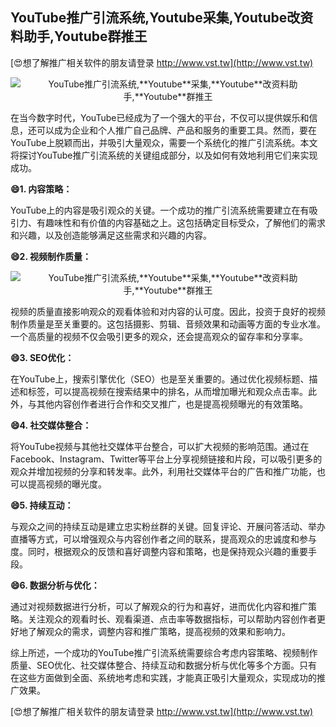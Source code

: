 ## **YouTube推广引流系统,**Youtube**采集,**Youtube**改资料助手,**Youtube**群推王**

[😍想了解推广相关软件的朋友请登录 http://www.vst.tw](http://www.vst.tw)

 <center><img src="https://vst.tw/MP4/tuiguang/png/3.png" alt="YouTube推广引流系统,**Youtube**采集,**Youtube**改资料助手,**Youtube**群推王"></center>

在当今数字时代，YouTube已经成为了一个强大的平台，不仅可以提供娱乐和信息，还可以成为企业和个人推广自己品牌、产品和服务的重要工具。然而，要在YouTube上脱颖而出，并吸引大量观众，需要一个系统化的推广引流系统。本文将探讨YouTube推广引流系统的关键组成部分，以及如何有效地利用它们来实现成功。

**😄1. 内容策略：**

YouTube上的内容是吸引观众的关键。一个成功的推广引流系统需要建立在有吸引力、有趣味性和有价值的内容基础之上。这包括确定目标受众，了解他们的需求和兴趣，以及创造能够满足这些需求和兴趣的内容。

**😄2. 视频制作质量：**

 <center><img src="https://vst.tw/MP4/tuiguang/png/5.png" alt="YouTube推广引流系统,**Youtube**采集,**Youtube**改资料助手,**Youtube**群推王"></center>

视频的质量直接影响观众的观看体验和对内容的认可度。因此，投资于良好的视频制作质量是至关重要的。这包括摄影、剪辑、音频效果和动画等方面的专业水准。一个高质量的视频不仅会吸引更多的观众，还会提高观众的留存率和分享率。

**😄3. SEO优化：**

在YouTube上，搜索引擎优化（SEO）也是至关重要的。通过优化视频标题、描述和标签，可以提高视频在搜索结果中的排名，从而增加曝光和观众点击率。此外，与其他内容创作者进行合作和交叉推广，也是提高视频曝光的有效策略。

**😄4. 社交媒体整合：**

将YouTube视频与其他社交媒体平台整合，可以扩大视频的影响范围。通过在Facebook、Instagram、Twitter等平台上分享视频链接和片段，可以吸引更多的观众并增加视频的分享和转发率。此外，利用社交媒体平台的广告和推广功能，也可以提高视频的曝光度。

**😄5. 持续互动：**

与观众之间的持续互动是建立忠实粉丝群的关键。回复评论、开展问答活动、举办直播等方式，可以增强观众与内容创作者之间的联系，提高观众的忠诚度和参与度。同时，根据观众的反馈和喜好调整内容和策略，也是保持观众兴趣的重要手段。

**😄6. 数据分析与优化：**

通过对视频数据进行分析，可以了解观众的行为和喜好，进而优化内容和推广策略。关注观众的观看时长、观看渠道、点击率等数据指标，可以帮助内容创作者更好地了解观众的需求，调整内容和推广策略，提高视频的效果和影响力。

综上所述，一个成功的YouTube推广引流系统需要综合考虑内容策略、视频制作质量、SEO优化、社交媒体整合、持续互动和数据分析与优化等多个方面。只有在这些方面做到全面、系统地考虑和实践，才能真正吸引大量观众，实现成功的推广效果。

[😍想了解推广相关软件的朋友请登录 http://www.vst.tw](http://www.vst.tw)




